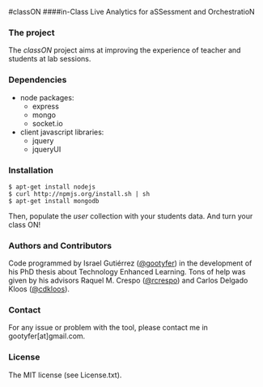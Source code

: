 #classON
####in-Class Live Analytics for aSSessment and OrchestratioN

### The project
The *classON* project aims at improving the experience of teacher and students at lab sessions.

### Dependencies
* node packages:
  * express
  * mongo
  * socket.io
* client javascript libraries:
  * jquery
  * jqueryUI

### Installation
```
$ apt-get install nodejs
$ curl http://npmjs.org/install.sh | sh
$ apt-get install mongodb
```
Then, populate the *user* collection with your students data. And turn your class ON!

### Authors and Contributors
Code programmed by Israel Gutiérrez ([@gootyfer](http://twitter.com/gootyfer)) in the development of his PhD thesis about Technology Enhanced Learning. Tons of help was given by his advisors Raquel M. Crespo ([@rcrespo](http://twitter.com/rcg0)) and Carlos Delgado Kloos ([@cdkloos](http://twitter.com/cdkloos)).

### Contact
For any issue or problem with the tool, please contact me in gootyfer[at]gmail.com.

### License
The MIT license (see License.txt).